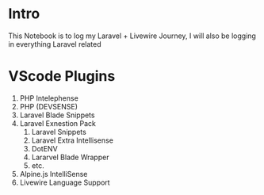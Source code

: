 # Intro
This Notebook is to log my Laravel + Livewire Journey, I will also be logging in everything Laravel related

# VScode Plugins
1. PHP Intelephense
2. PHP (DEVSENSE)
3. Laravel Blade Snippets
4. Laravel Exnestion Pack
   1. Laravel Snippets
   2. Laravel Extra Intellisense
   3. DotENV
   4. Lararvel Blade Wrapper
   5. etc.
5. Alpine.js IntelliSense
6. Livewire Language Support

